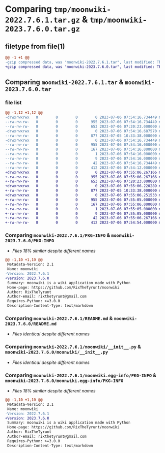 # Comparing `tmp/moonwiki-2022.7.6.1.tar.gz` & `tmp/moonwiki-2023.7.6.0.tar.gz`

## filetype from file(1)

```diff
@@ -1 +1 @@
-gzip compressed data, was "moonwiki-2022.7.6.1.tar", last modified: Thu Jul  6 07:54:16 2023, max compression
+gzip compressed data, was "moonwiki-2023.7.6.0.tar", last modified: Thu Jul  6 07:55:06 2023, max compression
```

## Comparing `moonwiki-2022.7.6.1.tar` & `moonwiki-2023.7.6.0.tar`

### file list

```diff
@@ -1,12 +1,12 @@
-drwxrwxrwx   0        0        0        0 2023-07-06 07:54:16.734449 moonwiki-2022.7.6.1/
--rw-rw-rw-   0        0        0      955 2023-07-06 07:54:16.734449 moonwiki-2022.7.6.1/PKG-INFO
--rw-rw-rw-   0        0        0      653 2023-07-06 07:20:23.000000 moonwiki-2022.7.6.1/README.md
-drwxrwxrwx   0        0        0        0 2023-07-06 07:54:16.687570 moonwiki-2022.7.6.1/moonwiki/
--rw-rw-rw-   0        0        0      877 2023-07-05 10:33:38.000000 moonwiki-2022.7.6.1/moonwiki/__init__.py
-drwxrwxrwx   0        0        0        0 2023-07-06 07:54:16.734449 moonwiki-2022.7.6.1/moonwiki.egg-info/
--rw-rw-rw-   0        0        0      955 2023-07-06 07:54:16.000000 moonwiki-2022.7.6.1/moonwiki.egg-info/PKG-INFO
--rw-rw-rw-   0        0        0      167 2023-07-06 07:54:16.000000 moonwiki-2022.7.6.1/moonwiki.egg-info/SOURCES.txt
--rw-rw-rw-   0        0        0        1 2023-07-06 07:54:16.000000 moonwiki-2022.7.6.1/moonwiki.egg-info/dependency_links.txt
--rw-rw-rw-   0        0        0        9 2023-07-06 07:54:16.000000 moonwiki-2022.7.6.1/moonwiki.egg-info/top_level.txt
--rw-rw-rw-   0        0        0       42 2023-07-06 07:54:16.734449 moonwiki-2022.7.6.1/setup.cfg
--rw-rw-rw-   0        0        0      412 2023-07-06 07:54:12.000000 moonwiki-2022.7.6.1/setup.py
+drwxrwxrwx   0        0        0        0 2023-07-06 07:55:06.267166 moonwiki-2023.7.6.0/
+-rw-rw-rw-   0        0        0      955 2023-07-06 07:55:06.267166 moonwiki-2023.7.6.0/PKG-INFO
+-rw-rw-rw-   0        0        0      653 2023-07-06 07:20:23.000000 moonwiki-2023.7.6.0/README.md
+drwxrwxrwx   0        0        0        0 2023-07-06 07:55:06.220289 moonwiki-2023.7.6.0/moonwiki/
+-rw-rw-rw-   0        0        0      877 2023-07-05 10:33:38.000000 moonwiki-2023.7.6.0/moonwiki/__init__.py
+drwxrwxrwx   0        0        0        0 2023-07-06 07:55:06.251533 moonwiki-2023.7.6.0/moonwiki.egg-info/
+-rw-rw-rw-   0        0        0      955 2023-07-06 07:55:05.000000 moonwiki-2023.7.6.0/moonwiki.egg-info/PKG-INFO
+-rw-rw-rw-   0        0        0      167 2023-07-06 07:55:06.000000 moonwiki-2023.7.6.0/moonwiki.egg-info/SOURCES.txt
+-rw-rw-rw-   0        0        0        1 2023-07-06 07:55:05.000000 moonwiki-2023.7.6.0/moonwiki.egg-info/dependency_links.txt
+-rw-rw-rw-   0        0        0        9 2023-07-06 07:55:05.000000 moonwiki-2023.7.6.0/moonwiki.egg-info/top_level.txt
+-rw-rw-rw-   0        0        0       42 2023-07-06 07:55:06.267166 moonwiki-2023.7.6.0/setup.cfg
+-rw-rw-rw-   0        0        0      412 2023-07-06 07:54:54.000000 moonwiki-2023.7.6.0/setup.py
```

### Comparing `moonwiki-2022.7.6.1/PKG-INFO` & `moonwiki-2023.7.6.0/PKG-INFO`

 * *Files 18% similar despite different names*

```diff
@@ -1,10 +1,10 @@
 Metadata-Version: 2.1
 Name: moonwiki
-Version: 2022.7.6.1
+Version: 2023.7.6.0
 Summary: moonwiki is a wiki application made with Python
 Home-page: https://github.com/RixTheTyrunt/moonwiki
 Author: RixTheTyrunt
 Author-email: rixthetyrunt@gmail.com
 Requires-Python: >=3.0.0
 Description-Content-Type: text/markdown
```

### Comparing `moonwiki-2022.7.6.1/README.md` & `moonwiki-2023.7.6.0/README.md`

 * *Files identical despite different names*

### Comparing `moonwiki-2022.7.6.1/moonwiki/__init__.py` & `moonwiki-2023.7.6.0/moonwiki/__init__.py`

 * *Files identical despite different names*

### Comparing `moonwiki-2022.7.6.1/moonwiki.egg-info/PKG-INFO` & `moonwiki-2023.7.6.0/moonwiki.egg-info/PKG-INFO`

 * *Files 18% similar despite different names*

```diff
@@ -1,10 +1,10 @@
 Metadata-Version: 2.1
 Name: moonwiki
-Version: 2022.7.6.1
+Version: 2023.7.6.0
 Summary: moonwiki is a wiki application made with Python
 Home-page: https://github.com/RixTheTyrunt/moonwiki
 Author: RixTheTyrunt
 Author-email: rixthetyrunt@gmail.com
 Requires-Python: >=3.0.0
 Description-Content-Type: text/markdown
```

